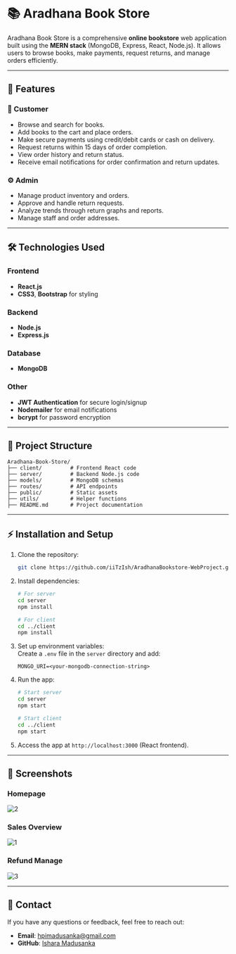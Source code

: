 # 📚 Aradhana Book Store  

Aradhana Book Store is a comprehensive **online bookstore** web application built using the **MERN stack** (MongoDB, Express, React, Node.js). It allows users to browse books, make payments, request returns, and manage orders efficiently.

---

## 🚀 Features  

### 🛒 Customer  
- Browse and search for books.  
- Add books to the cart and place orders.  
- Make secure payments using credit/debit cards or cash on delivery.  
- Request returns within 15 days of order completion.  
- View order history and return status.  
- Receive email notifications for order confirmation and return updates.

### ⚙️ Admin  
- Manage product inventory and orders.  
- Approve and handle return requests.  
- Analyze trends through return graphs and reports.  
- Manage staff and order addresses.  

---

## 🛠️ Technologies Used  
### Frontend  
- **React.js**  
- **CSS3**, **Bootstrap** for styling  

### Backend  
- **Node.js**  
- **Express.js**  

### Database  
- **MongoDB**  

### Other  
- **JWT Authentication** for secure login/signup  
- **Nodemailer** for email notifications  
- **bcrypt** for password encryption  

---

## 📂 Project Structure  
```
Aradhana-Book-Store/
├── client/         # Frontend React code  
├── server/         # Backend Node.js code  
├── models/         # MongoDB schemas  
├── routes/         # API endpoints  
├── public/         # Static assets  
├── utils/          # Helper functions  
├── README.md       # Project documentation  
```

---

## ⚡ Installation and Setup  

1. Clone the repository:  
   ```bash  
   git clone https://github.com/iiTzIsh/AradhanaBookstore-WebProject.git  
   ```  

2. Install dependencies:  
   ```bash  
   # For server  
   cd server  
   npm install  

   # For client  
   cd ../client  
   npm install  
   ```  

3. Set up environment variables:  
   Create a `.env` file in the `server` directory and add:  
   ```env  
   MONGO_URI=<your-mongodb-connection-string>  

   ```  

4. Run the app:  
   ```bash  
   # Start server  
   cd server  
   npm start  

   # Start client  
   cd ../client  
   npm start  
   ```  

5. Access the app at `http://localhost:3000` (React frontend).

---

## 📸 Screenshots  


### Homepage  
![2](https://github.com/user-attachments/assets/41b214df-f7fc-4c45-9a5d-b2c908f0ce33)

### Sales Overview   
![1](https://github.com/user-attachments/assets/6a74fc84-1baf-4993-8eb6-3579a269b0d5)

### Refund Manage
![3](https://github.com/user-attachments/assets/60acfd52-df33-4fe0-9e7c-d65c1194d523)


---


## 📧 Contact  
If you have any questions or feedback, feel free to reach out:  
- **Email**: hpimadusanka@gmail.com  
- **GitHub**: [Ishara Madusanka](https://github.com/iiTzIsh)  

